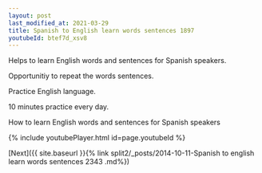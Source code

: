 ```yaml
---
layout: post
last_modified_at: 2021-03-29
title: Spanish to English learn words sentences 1897 
youtubeId: btef7d_xsv8
---
```

 
 
Helps to learn English words and sentences for Spanish speakers.

Opportunitiy to repeat the words sentences. 

Practice English language. 
 
10 minutes practice every day. 
 
How to learn English words and sentences for Spanish speakers 
 
{% include youtubePlayer.html id=page.youtubeId %}
 
 
[Next]({{ site.baseurl }}{% link  split2/_posts/2014-10-11-Spanish to english learn words sentences 2343 .md%})
 
